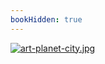 ```yaml
---
bookHidden: true
---
```

[![art-planet-city.jpg](https://i.postimg.cc/Jz2rCx7T/art-planet-city.jpg)](/docs/art/gallery/)
